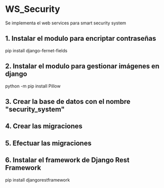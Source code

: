 # WS_Security
Se implementa el web services para smart security system

## 1. Instalar el modulo para encriptar contraseñas
pip install django-fernet-fields

## 2. Instalar el modulo para gestionar imágenes en django
python -m pip install Pillow

## 3. Crear la base de datos con el nombre "security_system"

## 4. Crear las migraciones

## 5. Efectuar las migraciones

## 6. Instalar el framework de Django Rest Framework
pip install djangorestframework